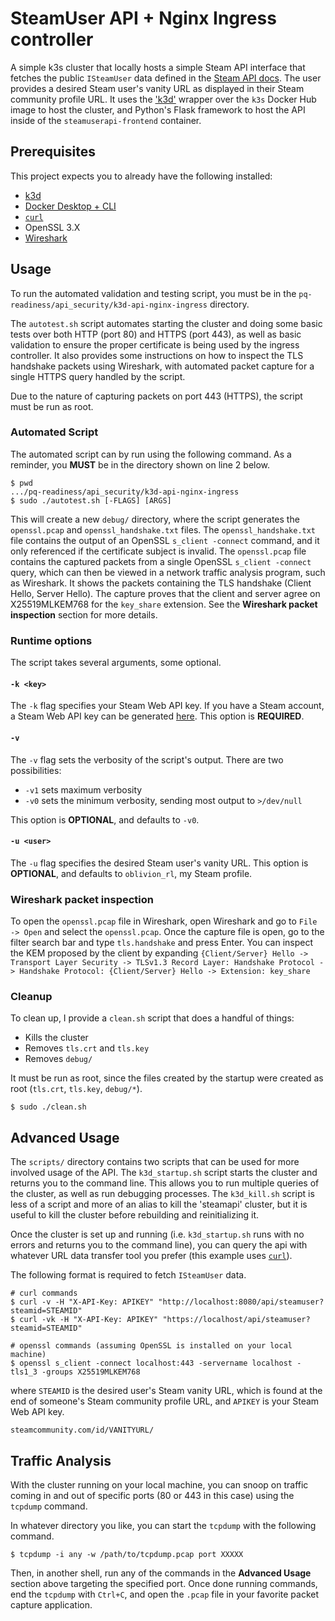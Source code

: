 # SteamUser API + Nginx Ingress controller

A simple k3s cluster that locally hosts a simple Steam API interface that fetches the public `ISteamUser` data defined in the [Steam API docs](https://developer.valvesoftware.com/wiki/Steam_Web_API#GetPlayerSummaries_(v0002)). The user provides a desired Steam user's vanity URL as displayed in their Steam community profile URL. It uses the ['k3d'](https://k3d.io/stable/) wrapper over the `k3s` Docker Hub image to host the cluster, and Python's Flask framework to host the API inside of the `steamuserapi-frontend` container. 

## Prerequisites

This project expects you to already have the following installed:
- [k3d](https://k3d.io/stable/#releases)
- [Docker Desktop + CLI](https://www.docker.com/products/docker-desktop/)
- [`curl`](https://curl.se/docs/install.html)
- OpenSSL 3.X
- [Wireshark](https://www.wireshark.org/#download)

## Usage

To run the automated validation and testing script, you must be in the `pq-readiness/api_security/k3d-api-nginx-ingress` directory. 

The `autotest.sh` script automates starting the cluster and doing some basic tests over both HTTP (port 80) and HTTPS (port 443), as well as basic validation to ensure the proper certificate is being used by the ingress controller. It also provides some instructions on how to inspect the TLS handshake packets using Wireshark, with automated packet capture for a single HTTPS query handled by the script. 

Due to the nature of capturing packets on port 443 (HTTPS), the script must be run as root. 

### Automated Script

The automated script can by run using the following command. As a reminder, you **MUST** be in the directory shown on line 2 below. 

```
$ pwd
.../pq-readiness/api_security/k3d-api-nginx-ingress
$ sudo ./autotest.sh [-FLAGS] [ARGS]
```

This will create a new `debug/` directory, where the script generates the `openssl.pcap` and `openssl_handshake.txt` files. The `openssl_handshake.txt` file contains the output of an OpenSSL `s_client -connect` command, and it only referenced if the certificate subject is invalid. The `openssl.pcap` file contains the captured packets from a single OpenSSL `s_client -connect` query, which can then be viewed in a network traffic analysis program, such as Wireshark. It shows the packets containing the TLS handshake (Client Hello, Server Hello). The capture proves that the client and server agree on X25519MLKEM768 for the `key_share` extension. See the **Wireshark packet inspection** section for more details.  

### Runtime options

The script takes several arguments, some optional.                                                                

#### `-k <key>`

The `-k` flag specifies your Steam Web API key. If you have a Steam account, a Steam Web API key can be generated [here](https://steamcommunity.com/dev/apikey). This option is **REQUIRED**.

#### `-v`

The `-v` flag sets the verbosity of the script's output. There are two possibilities:
- `-v1` sets maximum verbosity
- `-v0` sets the minimum verbosity, sending most output to `>/dev/null`

This option is **OPTIONAL**, and defaults to `-v0`.

#### `-u <user>`

The `-u` flag specifies the desired Steam user's vanity URL. This option is **OPTIONAL**, and defaults to `oblivion_rl`, my Steam profile.

### Wireshark packet inspection

To open the `openssl.pcap` file in Wireshark, open Wireshark and go to `File -> Open` and select the `openssl.pcap`. Once the capture file is open, go to the filter search bar and type `tls.handshake` and press Enter. You can inspect the KEM proposed by the client by expanding `{Client/Server} Hello -> Transport Layer Security -> TLSv1.3 Record Layer: Handshake Protocol -> Handshake Protocol: {Client/Server} Hello -> Extension: key_share` 

### Cleanup

To clean up, I provide a `clean.sh` script that does a handful of things:
- Kills the cluster
- Removes `tls.crt` and `tls.key`
- Removes `debug/`

It must be run as root, since the files created by the startup were created as root (`tls.crt`, `tls.key`, `debug/*`).

```
$ sudo ./clean.sh
```

## Advanced Usage

The `scripts/` directory contains two scripts that can be used for more involved usage of the API. The `k3d_startup.sh` script starts the cluster and returns you to the command line. This allows you to run multiple queries of the cluster, as well as run debugging processes. The `k3d_kill.sh` script is less of a script and more of an alias to kill the 'steamapi' cluster, but it is useful to kill the cluster before rebuilding and reinitializing it.  

Once the cluster is set up and running (i.e. `k3d_startup.sh` runs with no errors and returns you to the command line), you can query the api with whatever URL data transfer tool you prefer (this example uses [`curl`](https://github.com/curl/curl)).

The following format is required to fetch `ISteamUser` data. 

```
# curl commands
$ curl -v -H "X-API-Key: APIKEY" "http://localhost:8080/api/steamuser?steamid=STEAMID"
$ curl -vk -H "X-API-Key: APIKEY" "https://localhost/api/steamuser?steamid=STEAMID"

# openssl commands (assuming OpenSSL is installed on your local machine)
$ openssl s_client -connect localhost:443 -servername localhost -tls1_3 -groups X25519MLKEM768
```

where `STEAMID` is the desired user's Steam vanity URL, which is found at the end of someone's Steam community profile URL, and `APIKEY` is your Steam Web API key.

```
steamcommunity.com/id/VANITYURL/
```

## Traffic Analysis

With the cluster running on your local machine, you can snoop on traffic coming in and out of specific ports (80 or 443 in this case) using the `tcpdump` command. 

In whatever directory you like, you can start the `tcpdump` with the following command.

```
$ tcpdump -i any -w /path/to/tcpdump.pcap port XXXXX
```

Then, in another shell, run any of the commands in the **Advanced Usage** section above targeting the specified port. Once done running commands, end the `tcpdump` with `Ctrl+C`, and open the `.pcap` file in your favorite packet capture application.  
